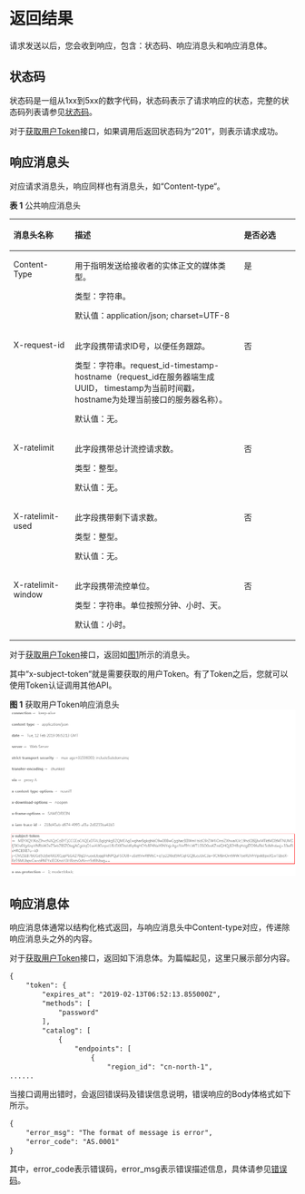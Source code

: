 # 返回结果<a name="modelarts_03_0003"></a>

请求发送以后，您会收到响应，包含：状态码、响应消息头和响应消息体。

## 状态码<a name="zh-cn_topic_0170917209_zh-cn_topic_0168405765_section968114282311"></a>

状态码是一组从1xx到5xx的数字代码，状态码表示了请求响应的状态，完整的状态码列表请参见[状态码](状态码.md)。

对于[获取用户Token](https://support.huaweicloud.com/zh-cn/api-iam/zh-cn_topic_0057845583.html)接口，如果调用后返回状态码为“201“，则表示请求成功。

## 响应消息头<a name="zh-cn_topic_0170917209_zh-cn_topic_0168405765_section7804143005810"></a>

对应请求消息头，响应同样也有消息头，如“Content-type“。

**表 1**  公共响应消息头

<a name="table14216843"></a>
<table><thead align="left"><tr id="row62973985"><th class="cellrowborder" valign="top" width="21.43%" id="mcps1.2.4.1.1"><p id="p619185"><a name="p619185"></a><a name="p619185"></a>消息头名称</p>
</th>
<th class="cellrowborder" valign="top" width="59.18%" id="mcps1.2.4.1.2"><p id="p48733195"><a name="p48733195"></a><a name="p48733195"></a>描述</p>
</th>
<th class="cellrowborder" valign="top" width="19.39%" id="mcps1.2.4.1.3"><p id="p25910100"><a name="p25910100"></a><a name="p25910100"></a>是否必选</p>
</th>
</tr>
</thead>
<tbody><tr id="row30872424"><td class="cellrowborder" valign="top" width="21.43%" headers="mcps1.2.4.1.1 "><p id="p17638454"><a name="p17638454"></a><a name="p17638454"></a>Content-Type</p>
</td>
<td class="cellrowborder" valign="top" width="59.18%" headers="mcps1.2.4.1.2 "><p id="p8511342153715"><a name="p8511342153715"></a><a name="p8511342153715"></a>用于指明发送给接收者的实体正文的媒体类型。</p>
<p id="p19428680"><a name="p19428680"></a><a name="p19428680"></a>类型：字符串。</p>
<p id="p40640399"><a name="p40640399"></a><a name="p40640399"></a>默认值：application/json; charset=UTF-8</p>
</td>
<td class="cellrowborder" valign="top" width="19.39%" headers="mcps1.2.4.1.3 "><p id="p3537986"><a name="p3537986"></a><a name="p3537986"></a>是</p>
</td>
</tr>
<tr id="row31841882"><td class="cellrowborder" valign="top" width="21.43%" headers="mcps1.2.4.1.1 "><p id="p29055658"><a name="p29055658"></a><a name="p29055658"></a>X-request-id</p>
</td>
<td class="cellrowborder" valign="top" width="59.18%" headers="mcps1.2.4.1.2 "><p id="p1697874723710"><a name="p1697874723710"></a><a name="p1697874723710"></a>此字段携带请求ID号，以便任务跟踪。</p>
<p id="p1855111243715"><a name="p1855111243715"></a><a name="p1855111243715"></a>类型：字符串。request_id-timestamp-hostname（request_id在服务器端生成UUID， timestamp为当前时间戳，hostname为处理当前接口的服务器名称）。</p>
<p id="p45000031"><a name="p45000031"></a><a name="p45000031"></a>默认值：无。</p>
</td>
<td class="cellrowborder" valign="top" width="19.39%" headers="mcps1.2.4.1.3 "><p id="p21123860"><a name="p21123860"></a><a name="p21123860"></a>否</p>
</td>
</tr>
<tr id="row55897013"><td class="cellrowborder" valign="top" width="21.43%" headers="mcps1.2.4.1.1 "><p id="p31364244"><a name="p31364244"></a><a name="p31364244"></a>X-ratelimit</p>
</td>
<td class="cellrowborder" valign="top" width="59.18%" headers="mcps1.2.4.1.2 "><p id="p57475868"><a name="p57475868"></a><a name="p57475868"></a>此字段携带总计流控请求数。</p>
<p id="p47520766"><a name="p47520766"></a><a name="p47520766"></a>类型：整型。</p>
<p id="p25033716"><a name="p25033716"></a><a name="p25033716"></a>默认值：无。</p>
</td>
<td class="cellrowborder" valign="top" width="19.39%" headers="mcps1.2.4.1.3 "><p id="p14465092"><a name="p14465092"></a><a name="p14465092"></a>否</p>
</td>
</tr>
<tr id="row63076969"><td class="cellrowborder" valign="top" width="21.43%" headers="mcps1.2.4.1.1 "><p id="p8960865"><a name="p8960865"></a><a name="p8960865"></a>X-ratelimit-used</p>
</td>
<td class="cellrowborder" valign="top" width="59.18%" headers="mcps1.2.4.1.2 "><p id="p54741478"><a name="p54741478"></a><a name="p54741478"></a>此字段携带剩下请求数。</p>
<p id="p22911256"><a name="p22911256"></a><a name="p22911256"></a>类型：整型。</p>
<p id="p4874719"><a name="p4874719"></a><a name="p4874719"></a>默认值：无。</p>
</td>
<td class="cellrowborder" valign="top" width="19.39%" headers="mcps1.2.4.1.3 "><p id="p59307957"><a name="p59307957"></a><a name="p59307957"></a>否</p>
</td>
</tr>
<tr id="row64009566"><td class="cellrowborder" valign="top" width="21.43%" headers="mcps1.2.4.1.1 "><p id="p17392329"><a name="p17392329"></a><a name="p17392329"></a>X-ratelimit-window</p>
</td>
<td class="cellrowborder" valign="top" width="59.18%" headers="mcps1.2.4.1.2 "><p id="p66601413"><a name="p66601413"></a><a name="p66601413"></a>此字段携带流控单位。</p>
<p id="p62541809"><a name="p62541809"></a><a name="p62541809"></a>类型：字符串。单位按照分钟、小时、天。</p>
<p id="p26005369"><a name="p26005369"></a><a name="p26005369"></a>默认值：小时。</p>
</td>
<td class="cellrowborder" valign="top" width="19.39%" headers="mcps1.2.4.1.3 "><p id="p26060174"><a name="p26060174"></a><a name="p26060174"></a>否</p>
</td>
</tr>
</tbody>
</table>

对于[获取用户Token](https://support.huaweicloud.com/zh-cn/api-iam/zh-cn_topic_0057845583.html)接口，返回如[图1](#zh-cn_topic_0170917209_zh-cn_topic_0168405765_fig4865141011511)所示的消息头。

其中“x-subject-token“就是需要获取的用户Token。有了Token之后，您就可以使用Token认证调用其他API。

**图 1**  获取用户Token响应消息头<a name="zh-cn_topic_0170917209_zh-cn_topic_0168405765_fig4865141011511"></a>  
![](figures/获取用户Token响应消息头.png "获取用户Token响应消息头")

## 响应消息体<a name="zh-cn_topic_0170917209_zh-cn_topic_0168405765_section034615592583"></a>

响应消息体通常以结构化格式返回，与响应消息头中Content-type对应，传递除响应消息头之外的内容。

对于[获取用户Token](https://support.huaweicloud.com/zh-cn/api-iam/zh-cn_topic_0057845583.html)接口，返回如下消息体。为篇幅起见，这里只展示部分内容。

```
{
    "token": {
        "expires_at": "2019-02-13T06:52:13.855000Z",
        "methods": [
            "password"
        ],
        "catalog": [
            {
                "endpoints": [
                    {
                        "region_id": "cn-north-1",
......
```

当接口调用出错时，会返回错误码及错误信息说明，错误响应的Body体格式如下所示。

```
{
    "error_msg": "The format of message is error",
    "error_code": "AS.0001"
}
```

其中，error\_code表示错误码，error\_msg表示错误描述信息，具体请参见[错误码](错误码.md)。


